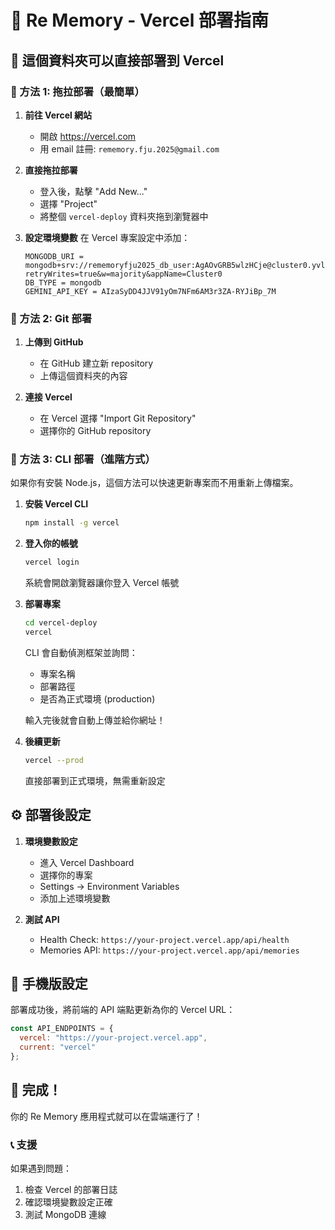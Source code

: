 # 🚀 Re Memory - Vercel 部署指南

## 📁 這個資料夾可以直接部署到 Vercel

### 🎯 方法 1: 拖拉部署（最簡單）

1. **前往 Vercel 網站**
   - 開啟 https://vercel.com
   - 用 email 註冊: `rememory.fju.2025@gmail.com`

2. **直接拖拉部署**
   - 登入後，點擊 "Add New..."
   - 選擇 "Project"
   - 將整個 `vercel-deploy` 資料夾拖到瀏覽器中

3. **設定環境變數**
   在 Vercel 專案設定中添加：
   ```
   MONGODB_URI = mongodb+srv://rememoryfju2025_db_user:AgAOvGRB5wlzHCje@cluster0.yvl3ug4.mongodb.net/?retryWrites=true&w=majority&appName=Cluster0
   DB_TYPE = mongodb
   GEMINI_API_KEY = AIzaSyDD4JJV91yOm7NFm6AM3r3ZA-RYJiBp_7M
   ```

### 🎯 方法 2: Git 部署

1. **上傳到 GitHub**
   - 在 GitHub 建立新 repository
   - 上傳這個資料夾的內容

2. **連接 Vercel**
   - 在 Vercel 選擇 "Import Git Repository"
   - 選擇你的 GitHub repository

### 🎯 方法 3: CLI 部署（進階方式）

如果你有安裝 Node.js，這個方法可以快速更新專案而不用重新上傳檔案。

1. **安裝 Vercel CLI**
   ```bash
   npm install -g vercel
   ```

2. **登入你的帳號**
   ```bash
   vercel login
   ```
   系統會開啟瀏覽器讓你登入 Vercel 帳號

3. **部署專案**
   ```bash
   cd vercel-deploy
   vercel
   ```
   
   CLI 會自動偵測框架並詢問：
   - 專案名稱
   - 部署路徑
   - 是否為正式環境 (production)
   
   輸入完後就會自動上傳並給你網址！

4. **後續更新**
   ```bash
   vercel --prod
   ```
   直接部署到正式環境，無需重新設定

## ⚙️ 部署後設定

1. **環境變數設定**
   - 進入 Vercel Dashboard
   - 選擇你的專案
   - Settings → Environment Variables
   - 添加上述環境變數

2. **測試 API**
   - Health Check: `https://your-project.vercel.app/api/health`
   - Memories API: `https://your-project.vercel.app/api/memories`

## 📱 手機版設定

部署成功後，將前端的 API 端點更新為你的 Vercel URL：
```javascript
const API_ENDPOINTS = {
  vercel: "https://your-project.vercel.app",
  current: "vercel"
};
```

## 🎉 完成！

你的 Re Memory 應用程式就可以在雲端運行了！

### 📞 支援

如果遇到問題：
1. 檢查 Vercel 的部署日誌
2. 確認環境變數設定正確
3. 測試 MongoDB 連線